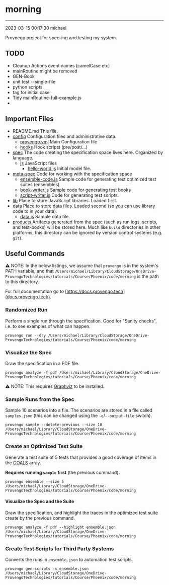 # morning

---
2023-03-15 00:17:30
michael

Provnego project for spec-ing and testing my system.

## TODO
* Cleanup Actions event names (camelCase etc)
* mainRoutine might be removed
* GEN-Book
* unit test --single-file
* python scripts
* tag for initial case
* Tidy mainRoutine-full-example.js
* 

## Important Files

* README.md This file.
* [config](config) Configuration files and administrative data.
    * [provengo.yml](config/provengo.yml) Main Configuration file
    * [hooks](config/hooks) Hook scripts (pre/post/...)
* [spec](spec) The code creating the specification space lives here. Organized by language.
    * [js](spec/js) JavaScript files
      * [hello-world.js](spec/js/hello-world.js) Initial model file.
* [meta-spec](meta-spec) Code for working with the specification space
    * [ensemble-code.js](meta-spec/ensemble-code.js) Sample code for generating test optimized test suites (ensembles)
    * [book-writer.js](meta-spec/book-writer.js) Sample code for generating test books
    * [script-writer.js](meta-spec/script-writer.js) Code for generating test scripts.
* [lib](lib) Place to store JavaScript libraries. Loaded first.
* [data](data) Place to store data files. Loaded second (so you can use library code to in your data).
    * [data.js](data/data.js) Sample data file.
* [products](products) Artifacts generated from the spec (such as run logs, scripts, and test-books) will be stored here. Much like `build` directories in other platforms, this directory can be ignored by version control systems (e.g. `git`).


## Useful Commands

⚠️ NOTE: In the below listings, we assume that `provengo` is in the system's PATH variable, and that `/Users/michael/Library/CloudStorage/OneDrive-ProvengoTechnologies/tutorials/Course/Phoenix/code/morning` is the path to this directory.

For full documentation go to [https://docs.provengo.tech](docs.provengo.tech).

### Randomized Run 

Perform a single run through the specification. Good for "Sanity checks", i.e. to see examples of what can happen.

    provengo run --dry /Users/michael/Library/CloudStorage/OneDrive-ProvengoTechnologies/tutorials/Course/Phoenix/code/morning


### Visualize the Spec

Draw the specification in a PDF file.

    provengo analyze -f pdf /Users/michael/Library/CloudStorage/OneDrive-ProvengoTechnologies/tutorials/Course/Phoenix/code/morning


⚠️ NOTE: This requires [Graphviz](http://graphviz.org) to be installed.


### Sample Runs from the Spec

Sample 10 scenarios into a file. The scenarios are stored in a file called `samples.json` (this can be changed using the `-o`/`--output-file` switch).

    provengo sample --delete-previous --size 10 /Users/michael/Library/CloudStorage/OneDrive-ProvengoTechnologies/tutorials/Course/Phoenix/code/morning


### Create an Optimized Test Suite

Generate a test suite of 5 tests that provides a good coverage of items in the [GOALS](z-ranking.js#L18) array.

**Requires running `sample` first** (the previous command)**.**

    provengo ensemble --size 5 /Users/michael/Library/CloudStorage/OneDrive-ProvengoTechnologies/tutorials/Course/Phoenix/code/morning

#### Visualize the Spec and the Suite

Draw the specification, and highlight the traces in the optimized test suite create by the previous command.

    provengo analyze -f pdf --highlight ensemble.json /Users/michael/Library/CloudStorage/OneDrive-ProvengoTechnologies/tutorials/Course/Phoenix/code/morning

### Create Test Scripts for Third Party Systems

Converts the runs in `ensemble.json` to automation test scripts.

    provengo gen-scripts -s ensemble.json /Users/michael/Library/CloudStorage/OneDrive-ProvengoTechnologies/tutorials/Course/Phoenix/code/morning